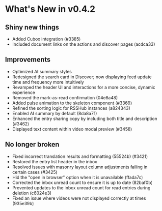 # What's New in v0.4.2

## Shiny new things

- Added Cubox integration (#3385)
- Included document links on the actions and discover pages (acdca33)

## Improvements

- Optimized AI summary styles
- Redesigned the search card in Discover; now displaying feed update time and frequency more intuitively
- Revamped the header UI and interactions for a more concise, dynamic experience
- Removed the mark-as-read confirmation (04e8a48)
- Added pulse animation to the skeleton component (#3369)
- Refined the sorting logic for RSSHub instances (a824343)
- Enabled AI summary by default (8da8a71)
- Enhanced the entry sharing copy by including both title and description (#3462)
- Displayed text content within video modal preview (#3458)

## No longer broken

- Fixed incorrect translation results and formatting (55524b) (#3421)
- Restored the entry list header in the inbox
- Resolved issues with masonry layout column adjustments failing in certain cases (#3425)
- Hid the "open in browser" option when it is unavailable (ffada7c)
- Corrected the inbox unread count to ensure it is up to date (82baf0b)
- Prevented updates to the inbox unread count for read entries during deletion (c6024e3)
- Fixed an issue where videos were not displayed correctly at times (935e39b)
